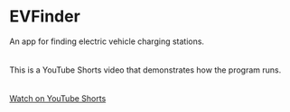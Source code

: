 # EVFinder  
An app for finding electric vehicle charging stations.  
<br>  
This is a YouTube Shorts video that demonstrates how the program runs.  
<br>  
<a href="https://youtube.com/shorts/YoRpbu8r8f0?si=2m9_blD1NBzFk2Z5" target="_blank">Watch on YouTube Shorts</a>

